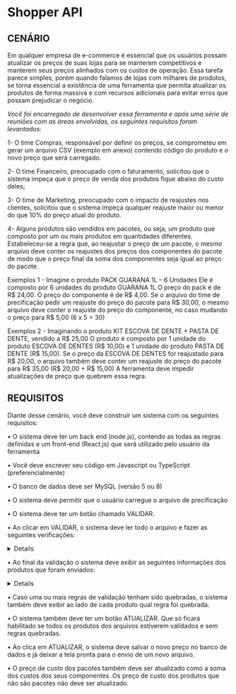 # Shopper API


## CENÁRIO
Em qualquer empresa de e-commerce é essencial que os usuários possam atualizar os preços de
suas lojas para se manterem competitivos e manterem seus preços alinhados com os custos de
operação. Essa tarefa parece simples, porém quando falamos de lojas com milhares de produtos,
se torna essencial a existência de uma ferramenta que permita atualizar os produtos de forma
massiva e com recursos adicionais para evitar erros que possam prejudicar o negócio.

*Você foi encarregado de desenvolver essa ferramenta e após uma série de reuniões com as áreas
envolvidas, os seguintes requisitos foram levantados:*

1- O time Compras, responsável por definir os preços, se comprometeu em gerar um arquivo CSV (exemplo em anexo) contendo código do produto e o novo preço que será carregado.

2- O time Financeiro, preocupado com o faturamento, solicitou que o sistema impeça que o preço de venda dos produtos fique abaixo do custo deles;

3- O time de Marketing, preocupado com o impacto de reajustes nos clientes, solicitou que o sistema impeça qualquer reajuste maior ou menor do que 10% do preço atual do produto.

4- Alguns produtos são vendidos em pacotes, ou seja, um produto que composto por um ou mais produtos em quantidades diferentes. Estabeleceu-se a regra que, ao reajustar o preço de um pacote, o mesmo arquivo deve conter os reajustes dos preços dos componentes do pacote de modo que o preço final da soma dos componentes seja igual ao preço do pacote.

Exemplos 1 -
Imagine o produto PACK GUARANA 1L – 6 Unidades
Ele é composto por 6 unidades do produto GUARANA 1L
O preço do pack é de R$ 24,00. O preço do componente é de R$ 4,00.
Se o arquivo do time de precificação pedir um reajuste do preço do pacote para
R$ 30,00, o mesmo arquivo deve conter o reajuste do preço do componente, no
caso mudando o preço para R$ 5,00 (6 x 5 = 30)

Exemplos 2 -
Imaginando o produto KIT ESCOVA DE DENTE + PASTA DE DENTE, vendido a R$
25,00
O produto é composto por 1 unidade do produto ESCOVA DE DENTES (R$ 10,00) e
1 unidade do produto PASTA DE DENTE (R$ 15,00). Se o preço da ESCOVA DE DENTES for
reajustado para R$ 20,00, o arquivo também deve conter um reajuste do preço do pacote
para R$ 35,00 (R$ 20,00 + R$ 15,00)
A ferramenta deve impedir atualizações de preço que quebrem essa regra.

## REQUISITOS

Diante desse cenário, você deve construir um sistema com os seguintes requisitos:

• O sistema deve ter um back end (node.js), contendo as todas as regras definidas e um
front-end (React.js) que será utilizado pelo usuário da ferramenta

• Você deve escrever seu código em Javascript ou TypeScript (preferencialmente)

• O banco de dados deve ser MySQL (versão 5 ou 8)

• O sistema deve permitir que o usuário carregue o arquivo de precificação

• O sistema deve ter um botão chamado VALIDAR.

• Ao clicar em VALIDAR, o sistema deve ler todo o arquivo e fazer as seguintes verificações:
<details>
- Todos os campos necessários existem?
- Os códigos de produtos informados existem?
- Os preços estão preenchidos e são valores numéricos validos.?
- O arquivo respeita as regras levantadas na seção CENARIO?
</details>

• Ao final da validação o sistema deve exibir as seguintes informações dos produtos que
foram enviados:
<details>
o Codigo, Nome, Preço Atual, Novo Preço
</details>

• Caso uma ou mais regras de validação tenham sido quebradas, o sistema também deve
exibir ao lado de cada produto qual regra foi quebrada.

• O sistema também deve ter um botão ATUALIZAR. Que só ficará habilitado se todos os
produtos dos arquivos estiverem validados e sem regras quebradas.

• Ao clica em ATUALIZAR, o sistema deve salvar o novo preço no banco de dados e já deixar
a tela pronta para o envio de um novo arquivo.

• O preço de custo dos pacotes também deve ser atualizado como a soma dos custos dos
seus componentes. Os preço de custo dos produtos que não são pacotes não deve ser
atualizado.
